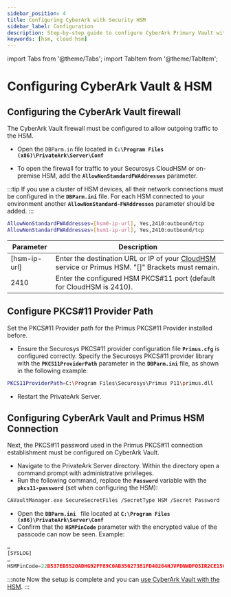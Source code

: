 ```yaml
---
sidebar_position: 4
title: Configuring CyberArk with Security HSM
sidebar_label: Configuration
description: Step-by-step guide to configure CyberArk Primary Vault with Securosys CloudHSM or Primus HSM, including firewall settings, PKCS#11 provider setup, and HSM connection.
keywords: [hsm, cloud hsm]
---
```


import Tabs from '@theme/Tabs';
import TabItem from '@theme/TabItem';

# Configuring CyberArk Vault & HSM

## Configuring the CyberArk Vault firewall

The CyberArk Vault firewall must be configured to allow outgoing traffic to the HSM.

- Open the `DBParm.in` file located in **`C:\Program Files (x86)\PrivateArk\Server\Conf`**

- To open the firewall for traffic to your Securosys CloudHSM or on-premise HSM, add the **`AllowNonStandardFWAddresses`** parameter. 

:::tip
If you use a cluster of HSM devices, all their network connections must  be configured in the **`DBParm.ini`** file. For each HSM connected to your environment another **`AllowNonStandard-FWAddresses`** parameter should be added.
:::

```sh
AllowNonStandardFWAddresses=[hsm0-ip-url], Yes,2410:outbound/tcp
AllowNonStandardFWAddresses=[hsm1-ip-url], Yes,2410:outbound/tcp
```

|Parameter|Description|
|---|---|
|[hsm-ip-url] | Enter the destination URL or IP of your [CloudHSM](/connectivity-details/cloudhsm-connectivity-details) service or Primus HSM. "[]" Brackets must remain.|
|2410 |Enter the configured HSM PKCS#11 port (default for CloudHSM is 2410).|

## Configure PKCS#11 Provider Path

Set the PKCS#11 Provider path for the Primus PKCS#11 Provider installed before.

- Ensure the Securosys PKCS#11 provider configuration file **`Primus.cfg`** is configured correctly. Specify the Securosys PKCS#11 provider library with the **`PKCS11ProviderPath`** parameter in the **`DBParm.ini`** file, as shown in the following example:
```sh
PKCS11ProviderPath=C:\Program Files\Securosys\Primus P11\primus.dll
```
- Restart the PrivateArk Server.

## Configuring CyberArk Vault and Primus HSM Connection

Next, the PKCS#11 password used in the Primus PKCS#11 connection establishment must be configured on CyberArk Vault.

- Navigate to the PrivateArk Server directory. Within the directory open a command prompt with administrative privileges.
- Run the following command, replace the **`Password`** variable with the **`pkcs11-password`** (set when configuring the HSM):

```sh
CAVaultManager.exe SecureSecretFiles /SecretType HSM /Secret Password
```
- Open the **`DBParm.ini `** file located at **`C:\Program Files (x86)\PrivateArk\Server\Conf`**
- Confirm that the **`HSMPinCode`** parameter with the encrypted value of the passcode can now be seen. Example:
```js
…
[SYSLOG]
…
HSMPinCode=22B537EB552OADHG92FF89C0AB35027381FD40204HJVPDNWDFO3IR2CE15C6D55751583C4E66190F6BC6D38DFD16E3EC6455DIHF29EHF50485ED6797C293C04200AB2F
```
:::note
Now the setup is complete and you can [use CyberArk Vault with the HSM](/cyberark/Tutorials/Securing-Vault-Server-Key/Generate-Vault-Key-on-HSM.md).
:::